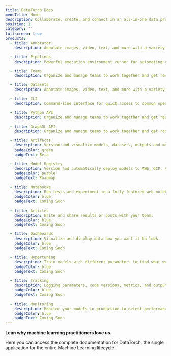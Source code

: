 ```yaml
---
title: DataTorch Docs
menuTitle: Home
description: Collaborate, create, and connect in an all-in-one data processing suite!
position: 1
category: ''
fullscreen: true
products:
  - title: Annotator
    description: Annotate images, video, text, and more with a variety of annotation types.

  - title: Pipelines
    description: Powerful execution environment runner for automating your ML lifecycle.

  - title: Teams
    description: Organize and manage teams to work together and get results fast.

  - title: Datasets
    description: Annotate images, video, text, and more with a variety of annotation types.

  - title: CLI
    description: Command-line interface for quick access to common operations.

  - title: Python API
    description: Organize and manage teams to work together and get results fast.

  - title: GraphQL API
    description: Organize and manage teams to work together and get results fast.

  - title: Artifacts
    description: Version and visualize models, datasets, outputs and more.
    badgeColor: green
    badgeText: Beta

  - title: Model Registry
    description: Version and automatically deploy models to AWS, GCP, Azure and more.
    badgeColor: purple
    badgeText: Roadmap

  - title: Notebooks
    description: Run tests and experiment in a fully featured web notebook.
    badgeColor: blue
    badgeText: Coming Soon

  - title: Articles
    description: Write and share results or posts with your team.
    badgeColor: blue
    badgeText: Coming Soon

  - title: Dashboards
    description: Visualize and display data how you want it to look.
    badgeColor: blue
    badgeText: Coming Soon

  - title: Hypertuning
    description: Train models with different parameters to find what works best.
    badgeColor: blue
    badgeText: Coming Soon

  - title: Tracking
    description: Logging parameters, code versions, metrics, and output files.
    badgeColor: blue
    badgeText: Coming Soon

  - title: Monitoring
    description: Monitor your models in production to detect performance and dift.
    badgeColor: blue
    badgeText: Coming Soon
---
```


<strong>Lean why machine learning practitioners love us.</strong>

Here you can access the complete documentation for DataTorch, the single
application for the entire Machine Learning lifecycle.

<products header="Explore by product" :products="products"></products>
